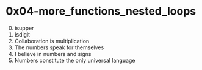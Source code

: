 <h1>0x04-more_functions_nested_loops</h1>

00. isupper<br>
01. isdigit<br>
02. Collaboration is multiplication<br>
03. The numbers speak for themselves<br>
04. I believe in numbers and signs<br>
05. Numbers constitute the only universal language<br>

